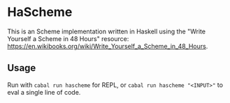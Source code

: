 # HaScheme

This is an Scheme implementation written in Haskell using the "Write Yourself a Scheme in 48 Hours" resource: https://en.wikibooks.org/wiki/Write_Yourself_a_Scheme_in_48_Hours.

## Usage

Run with `cabal run hascheme` for REPL, or `cabal run hascheme "<INPUT>"` to eval a single line of code.
